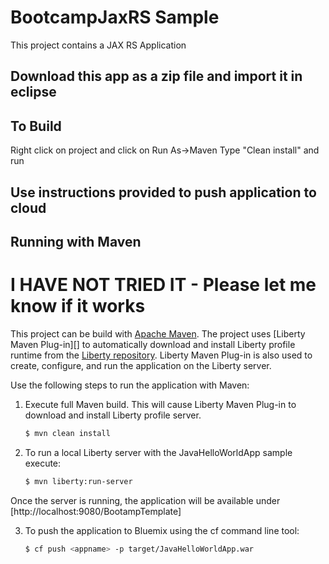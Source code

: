 BootcampJaxRS Sample
====================

This project contains a JAX RS Application

## Download this app as a zip file and import it in eclipse

## To Build
Right click on project and click on Run As->Maven
Type "Clean install" and run

## Use instructions provided to push application to cloud

## Running with Maven
#  I HAVE NOT TRIED IT - Please let me know if it works
This project can be build with [Apache Maven](http://maven.apache.org/). The project uses [Liberty Maven Plug-in][] to automatically download and install Liberty profile runtime from the [Liberty repository](https://developer.ibm.com/wasdev/downloads/). Liberty Maven Plug-in is also used to create, configure, and run the application on the Liberty server. 

Use the following steps to run the application with Maven:

1. Execute full Maven build. This will cause Liberty Maven Plug-in to download and install Liberty profile server.
    ```bash
    $ mvn clean install
    ```

2. To run a local Liberty server with the JavaHelloWorldApp sample execute:
    ```bash
    $ mvn liberty:run-server
    ```

Once the server is running, the application will be available under [http://localhost:9080/BootampTemplate]


3. To push the application to Bluemix using the cf command line tool:
    ```bash
    $ cf push <appname> -p target/JavaHelloWorldApp.war
    ```

